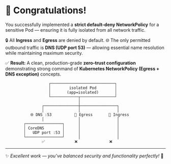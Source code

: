 # 🎉 **Congratulations!**

You successfully implemented a **strict default-deny NetworkPolicy** for a sensitive Pod —
ensuring it is fully isolated from all network traffic.

🔒 All **Ingress** and **Egress** are denied by default.
🌐 The only permitted outbound traffic is **DNS (UDP port 53)** — allowing essential name resolution while maintaining maximum security.

✅ **Result:**
A clean, production-grade **zero-trust configuration** demonstrating strong command of **Kubernetes NetworkPolicy (Egress + DNS exception)** concepts.

```text
                   ┌────────────────────────────┐
                   │        isolated Pod        │
                   │       (app=isolated)       │
                   └────────────┬───────────────┘
                                │
                ┌───────────────┼────────────────┐
                │               │                │
           🌐 DNS :53          🚫 Egress       🚫 Ingress
                │               │                │
        ┌────────────────┐      │                │
        │ CoreDNS        │      │                │
        │   UDP port :53 │      │                │
        └────────────────┘      │                │
                ✅             ❌              ❌
```

---

✨ *Excellent work — you’ve balanced security and functionality perfectly!* 🚀
